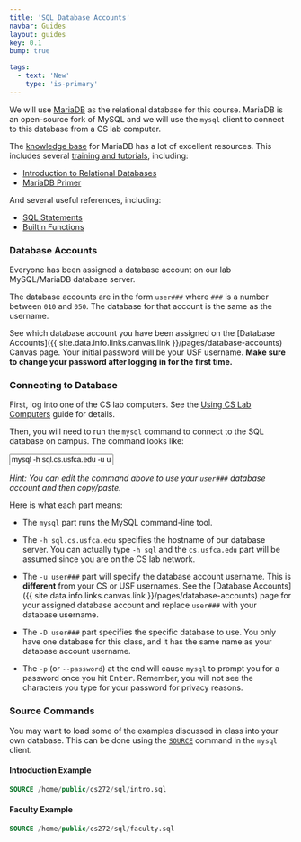 ```yaml
---
title: 'SQL Database Accounts'
navbar: Guides
layout: guides
key: 0.1
bump: true

tags:
  - text: 'New'
    type: 'is-primary'
---
```


We will use [MariaDB](https://mariadb.org/) as the relational database for this course. MariaDB is an open-source fork of MySQL and we will use the `mysql` client to connect to this database from a CS lab computer.

The [knowledge base](https://mariadb.org/documentation/) for MariaDB has a lot of excellent resources. This includes several [training and tutorials](https://mariadb.com/kb/en/training-tutorials/), including:

  - [Introduction to Relational Databases](https://mariadb.com/kb/en/introduction-to-relational-databases/)
  - [MariaDB Primer](https://mariadb.com/kb/en/a-mariadb-primer/)

And several useful references, including:

  - [SQL Statements](https://mariadb.com/kb/en/sql-statements/)
  - [Builtin Functions](https://mariadb.com/kb/en/built-in-functions/)

### Database Accounts

Everyone has been assigned a database account on our lab MySQL/MariaDB database server.

The database accounts are in the form `user###` where `###` is a number between `010` and `050`. The database for that account is the same as the username.

See which database account you have been assigned on the [Database Accounts]({{ site.data.info.links.canvas.link }}/pages/database-accounts) Canvas page. Your initial password will be your USF username. **Make sure to change your password after logging in for the first time.**

### Connecting to Database

First, log into one of the CS lab computers. See the [Using CS Lab Computers](/guides/general/using-cs-lab-computers.html) guide for details.

Then, you will need to run the `mysql` command to connect to the SQL database on campus. The command looks like:

<input type="text" class="input is-expanded is-family-code" value="mysql -h sql.cs.usfca.edu -u user### -D user### -p"/>

*Hint: You can edit the command above to use your `user###` database account and then copy/paste.*

Here is what each part means:

  - The `mysql` part runs the MySQL command-line tool.

  - The `-h sql.cs.usfca.edu` specifies the hostname of our database server. You can actually type `-h sql` and the `cs.usfca.edu` part will be assumed since you are on the CS lab network.

  - The `-u user###` part will specify the database account username. This is **different** from your CS or USF usernames. See the [Database Accounts]({{ site.data.info.links.canvas.link }}/pages/database-accounts) page for your assigned database account and replace `user###` with your database username.

  - The `-D user###` part specifies the specific database to use. You only have one database for this class, and it has the same name as your database account username.

  - The `-p` (or `--password`) at the end will cause `mysql` to prompt you for a password once you hit <kbd>Enter</kbd>. Remember, you will not see the characters you type for your password for privacy reasons.

### Source Commands

You may want to load some of the examples discussed in class into your own database. This can be done using the [`SOURCE`](https://mariadb.com/kb/en/mysql-command-line-client/) command in the `mysql` client.

#### Introduction Example

```sql
SOURCE /home/public/cs272/sql/intro.sql
```

#### Faculty Example

```sql
SOURCE /home/public/cs272/sql/faculty.sql
```
